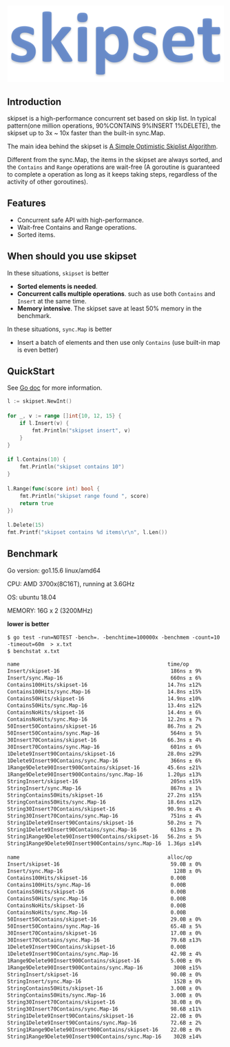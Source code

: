 ![LOGO](https://raw.githubusercontent.com/ZYunH/public-data/master/skipset-logo.png)

## Introduction

skipset is a high-performance concurrent set based on skip list. In typical pattern(one million operations, 90%CONTAINS 9%INSERT 1%DELETE), the skipset up to 3x ~ 10x faster than the built-in sync.Map.

The main idea behind the skipset is [A Simple Optimistic Skiplist Algorithm](<https://people.csail.mit.edu/shanir/publications/LazySkipList.pdf>).

Different from the sync.Map, the items in the skipset are always sorted, and the `Contains` and `Range` operations are wait-free (A goroutine is guaranteed to complete a operation as long as it keeps taking steps, regardless of the activity of other goroutines).



## Features

- Concurrent safe API with high-performance.
- Wait-free Contains and Range operations.
- Sorted items.



## When should you use skipset

In these situations, `skipset` is better

- **Sorted elements is needed**.
- **Concurrent calls multiple operations**. such as use both `Contains` and `Insert` at the same time.
- **Memory intensive**. The skipset save at least 50% memory in the benchmark.

In these situations, `sync.Map` is better

- Insert a batch of elements and then use only `Contains` (use built-in map is even better)



## QuickStart

See [Go doc](https://godoc.org/github.com/ZYunH/skipset) for more information.

```go
l := skipset.NewInt()

for _, v := range []int{10, 12, 15} {
	if l.Insert(v) {
		fmt.Println("skipset insert", v)
	}
}

if l.Contains(10) {
	fmt.Println("skipset contains 10")
}

l.Range(func(score int) bool {
	fmt.Println("skipset range found ", score)
	return true
})

l.Delete(15)
fmt.Printf("skipset contains %d items\r\n", l.Len())
```



## Benchmark

Go version: go1.15.6 linux/amd64

CPU: AMD 3700x(8C16T), running at 3.6GHz

OS: ubuntu 18.04

MEMORY: 16G x 2 (3200MHz)

**lower is better**

```shell
$ go test -run=NOTEST -bench=. -benchtime=100000x -benchmem -count=10 -timeout=60m  > x.txt
$ benchstat x.txt
```

```
name                                                time/op
Insert/skipset-16                                    186ns ± 9%
Insert/sync.Map-16                                   660ns ± 6%
Contains100Hits/skipset-16                          14.7ns ±12%
Contains100Hits/sync.Map-16                         14.8ns ±15%
Contains50Hits/skipset-16                           14.9ns ±10%
Contains50Hits/sync.Map-16                          13.4ns ±12%
ContainsNoHits/skipset-16                           14.4ns ± 6%
ContainsNoHits/sync.Map-16                          12.2ns ± 7%
50Insert50Contains/skipset-16                       86.7ns ± 2%
50Insert50Contains/sync.Map-16                       564ns ± 5%
30Insert70Contains/skipset-16                       66.3ns ± 4%
30Insert70Contains/sync.Map-16                       601ns ± 6%
1Delete9Insert90Contains/skipset-16                 28.0ns ±29%
1Delete9Insert90Contains/sync.Map-16                 366ns ± 6%
1Range9Delete90Insert900Contains/skipset-16         45.6ns ±21%
1Range9Delete90Insert900Contains/sync.Map-16        1.20µs ±13%
StringInsert/skipset-16                              205ns ±15%
StringInsert/sync.Map-16                             867ns ± 1%
StringContains50Hits/skipset-16                     27.2ns ±15%
StringContains50Hits/sync.Map-16                    18.6ns ±12%
String30Insert70Contains/skipset-16                 90.9ns ± 4%
String30Insert70Contains/sync.Map-16                 751ns ± 4%
String1Delete9Insert90Contains/skipset-16           50.2ns ± 7%
String1Delete9Insert90Contains/sync.Map-16           613ns ± 3%
String1Range9Delete90Insert900Contains/skipset-16   56.2ns ± 5%
String1Range9Delete90Insert900Contains/sync.Map-16  1.36µs ±14%

name                                                alloc/op
Insert/skipset-16                                    59.0B ± 0%
Insert/sync.Map-16                                    128B ± 0%
Contains100Hits/skipset-16                           0.00B     
Contains100Hits/sync.Map-16                          0.00B     
Contains50Hits/skipset-16                            0.00B     
Contains50Hits/sync.Map-16                           0.00B     
ContainsNoHits/skipset-16                            0.00B     
ContainsNoHits/sync.Map-16                           0.00B     
50Insert50Contains/skipset-16                        29.0B ± 0%
50Insert50Contains/sync.Map-16                       65.4B ± 5%
30Insert70Contains/skipset-16                        17.0B ± 0%
30Insert70Contains/sync.Map-16                       79.6B ±13%
1Delete9Insert90Contains/skipset-16                  0.00B     
1Delete9Insert90Contains/sync.Map-16                 42.9B ± 4%
1Range9Delete90Insert900Contains/skipset-16          5.00B ± 0%
1Range9Delete90Insert900Contains/sync.Map-16          300B ±15%
StringInsert/skipset-16                              90.0B ± 0%
StringInsert/sync.Map-16                              152B ± 0%
StringContains50Hits/skipset-16                      3.00B ± 0%
StringContains50Hits/sync.Map-16                     3.00B ± 0%
String30Insert70Contains/skipset-16                  38.0B ± 0%
String30Insert70Contains/sync.Map-16                 98.6B ±11%
String1Delete9Insert90Contains/skipset-16            22.0B ± 0%
String1Delete9Insert90Contains/sync.Map-16           72.6B ± 2%
String1Range9Delete90Insert900Contains/skipset-16    22.0B ± 0%
String1Range9Delete90Insert900Contains/sync.Map-16    302B ±14%
```